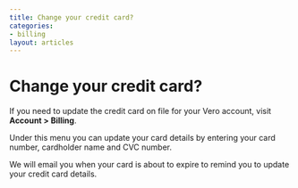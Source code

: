 ```yaml
---
title: Change your credit card?
categories:
- billing
layout: articles
---
```


# Change your credit card?

If you need to update the credit card on file for your Vero account, visit **Account > Billing**.

Under this menu you can update your card details by entering your card number, cardholder name and CVC number.

We will email you when your card is about to expire to remind you to update your credit card details.